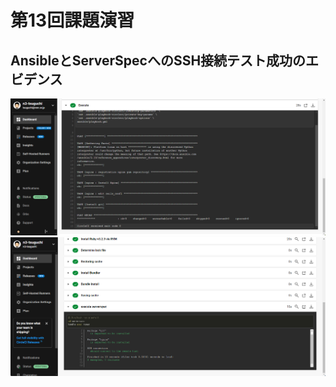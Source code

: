 # 第13回課題演習
## AnsibleとServerSpecへのSSH接続テスト成功のエビデンス
![](images/2024-02-28_20h51_05.png)
![](images/2024-04-03_14h54_09.png)
